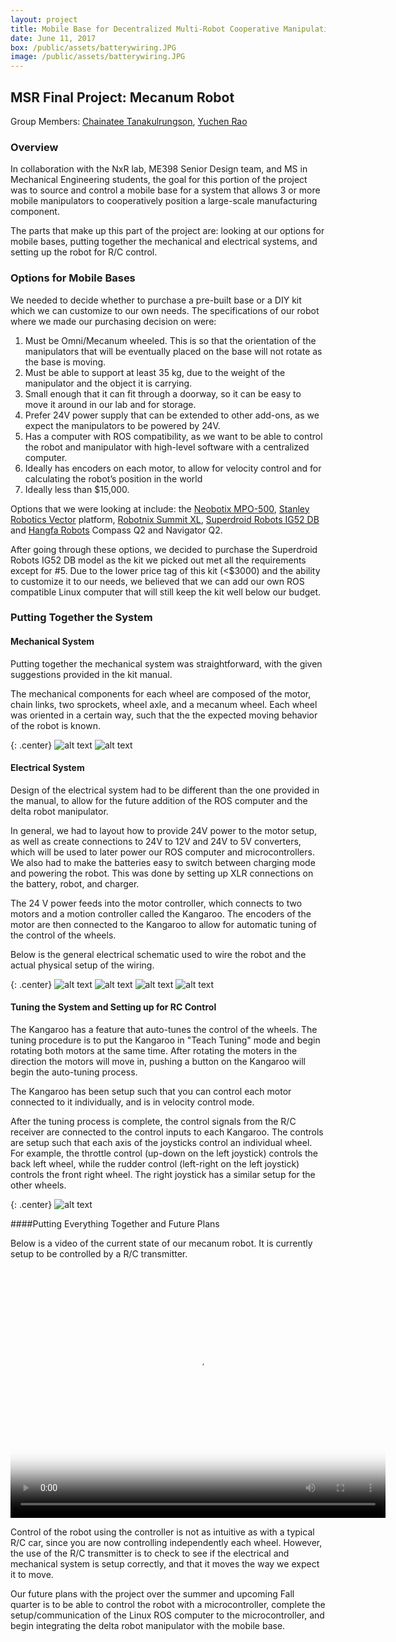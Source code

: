 ```yaml
---
layout: project
title: Mobile Base for Decentralized Multi-Robot Cooperative Manipulation
date: June 11, 2017
box: /public/assets/batterywiring.JPG
image: /public/assets/batterywiring.JPG
---
```


## MSR Final Project: Mecanum Robot

Group Members:
[Chainatee Tanakulrungson], [Yuchen Rao]

### Overview
In collaboration with the NxR lab, ME398 Senior Design team, and MS in Mechanical Engineering students, the goal for this portion of the project was to source and control a mobile base for a system that allows 3 or more mobile manipulators to cooperatively position a large-scale manufacturing component.

The parts that make up this part of the project are: looking at our options for mobile bases, putting together the mechanical and electrical systems, and setting up the robot for R/C control.

### Options for Mobile Bases
We needed to decide whether to purchase a pre-built base or a DIY kit which we can customize to our own needs. The specifications of our robot where we made our purchasing decision on were:
1. Must be Omni/Mecanum wheeled. This is so that the orientation of the manipulators that will be eventually placed on the base will not rotate as the base is moving.
2. Must be able to support at least 35 kg, due to the weight of the manipulator and the object it is carrying.
3. Small enough that it can fit through a doorway, so it can be easy to move it around in our lab and for storage.
4. Prefer 24V power supply that can be extended to other add-ons, as we expect the manipulators to be powered by 24V.
5. Has a computer with ROS compatibility, as we want to be able to control the robot and manipulator with high-level software with a centralized computer.
6. Ideally has encoders on each motor, to allow for velocity control and for calculating the robot’s position in the world
7. Ideally less than $15,000.

Options that we were looking at include: the [Neobotix MPO-500],  [Stanley Robotics Vector] platform, [Robotnix Summit XL], [Superdroid Robots IG52 DB] and [Hangfa Robots] Compass Q2 and Navigator Q2.

After going through these options, we decided to purchase the Superdroid Robots IG52 DB model as the kit we picked out met all the requirements except for #5. Due to the lower price tag of this kit (<$3000) and the ability to customize it to our needs, we believed that we can add our own ROS compatible Linux computer that will still keep the kit well below our budget.

### Putting Together the System
#### Mechanical System
Putting together the mechanical system was straightforward, with the given suggestions provided in the kit manual.

The mechanical components for each wheel are composed of the motor, chain links, two sprockets, wheel axle, and a mecanum wheel. Each wheel was oriented in a certain way, such that the the expected moving behavior of the robot is known.

{: .center}
![alt text][Wheel Setup]
![alt text][Mechanical System]

#### Electrical System
Design of the electrical system had to be different than the one provided in the manual, to allow for the future addition of the ROS computer and the delta robot manipulator.

In general, we had to layout how to provide 24V power to the motor setup, as well as create connections to 24V to 12V and 24V to 5V converters, which will be used to later power our ROS computer and microcontrollers. We also had to make the batteries easy to switch between charging mode and powering the robot. This was done by setting up XLR connections on the battery, robot, and charger.

The 24 V power feeds into the motor controller, which connects to two motors and a motion controller called the Kangaroo. The encoders of the motor are then connected to the Kangaroo to allow for automatic tuning of the control of the wheels.

Below is the general electrical schematic used to wire the robot and the actual physical setup of the wiring.

{: .center}
![alt text][Electric Setup]
![alt text][Motor Wiring]
![alt text][Top Wiring]
![alt text][Battery Wiring]

#### Tuning the System and Setting up for RC Control
The Kangaroo has a feature that auto-tunes the control of the wheels. The tuning procedure is to put the Kangaroo in "Teach Tuning" mode and begin rotating both motors at the same time. After rotating the moters in the direction the motors will move in, pushing a button on the Kangaroo will begin the auto-tuning process.

The Kangaroo has been setup such that you can control each motor connected to it individually, and is in velocity control mode.

After the tuning process is complete, the control signals from the R/C receiver are connected to the control inputs to each Kangaroo. The controls are setup such that each axis of the joysticks control an individual wheel. For example, the throttle control (up-down on the left joystick) controls the back left wheel, while the rudder control (left-right on the left joystick) controls the front right wheel. The right joystick has a similar setup for the other wheels.

{: .center}
![alt text][Controller]

####Putting Everything Together and Future Plans

Below is a video of the current state of our mecanum robot. It is currently setup to be controlled by a R/C transmitter.

<div align="center">
    <video align="center" src="/public/assets/superdroiddemo.mp4" poster="/public/assets/batterywiring.jpg" width="600" height="400" controls preload></video>
</div>

Control of the robot using the controller is not as intuitive as with a typical R/C car, since you are now controlling independently each wheel. However, the use of the R/C transmitter is to check to see if the electrical and mechanical system is setup correctly, and that it moves the way we expect it to move.

Our future plans with the project over the summer and upcoming Fall quarter is to be able to control the robot with a microcontroller, complete the setup/communication of the Linux ROS computer to the microcontroller, and begin integrating the delta robot manipulator with the mobile base.

[Chainatee Tanakulrungson]:https://ctanakul.github.io/chainatee-portfolio/
[Yuchen Rao]:https://yuchenrao.github.io/Portfolio/
[Neobotix MPO-500]:http://www.neobotix-robots.com/mecanum-robot-mpo-500.html
[Stanley Robotics Vector]:https://stanleyinnovation.com/robotics/vector-robotic-mobility-platform/
[Robotnix Summit XL]:https://www.roscomponents.com/en/mobile-robots/17-summit-xl.html#/gps-no/summit_xl_docking_station-no/encoders-no/cpu-intel_baytrail_j1900_ssd_120_gb_ram_4_gb/omni_wheels-rubber_wheels/summit_xl_rgbd_zone-no/summit_xl_zone_2-no/summit_xl_zone_3-no
[Superdroid Robots IG52 DB]:https://www.superdroidrobots.com/shop/item.aspx/programmable-mecanum-wheel-vectoring-robot-ig52-db/1788/
[Hangfa Robots]:http://www.hangfa.com/EN/robot/Navigator.html
[Mechanical System]:/public/assets/mechanical.png "Putting the robot together"
[Wheel Setup]:/public/assets/wheelsetup.png "Orientation of the wheels"
[electric setup]:/public/assets/electricalschematic.JPG "General electrical system layout"
[Motor Wiring]:/public/assets/motorwiring.JPG "Wiring of the motors"
[Top Wiring]:/public/assets/topwiring.JPG "Wiring of the switches and converters"
[Battery Wiring]:/public/assets/batterywiring.JPG "Wiring of the battery to the robot"
[Controller]:/public/assets/controller.png "R/C Controller"


